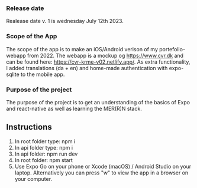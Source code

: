 ### Release date

Realease date v. 1 is wednesday July 12th 2023.

### Scope of the App

The scope of the app is to make an iOS/Android verison of my portefolio-webapp from 2022. The webapp is a mockup og https://www.cvr.dk and can be found here: https://cvr-krme-v02.netlify.app/. As extra functionality, I added translations (da + en) and home-made authentication with expo-sqlite to the mobile app.

### Purpose of the project

The purpose of the project is to get an understanding of the basics of Expo and react-native as well as learning the MER(R)N stack.

## Instructions

1. In root folder type: npm i
2. In api folder type: npm i
3. In api folder: npm run dev
4. In root folder: npm start
5. Use Expo Go on your phone or Xcode (macOS) / Android Studio on your laptop. Alternatively you can press "w" to view the app in a browser on your computer.
